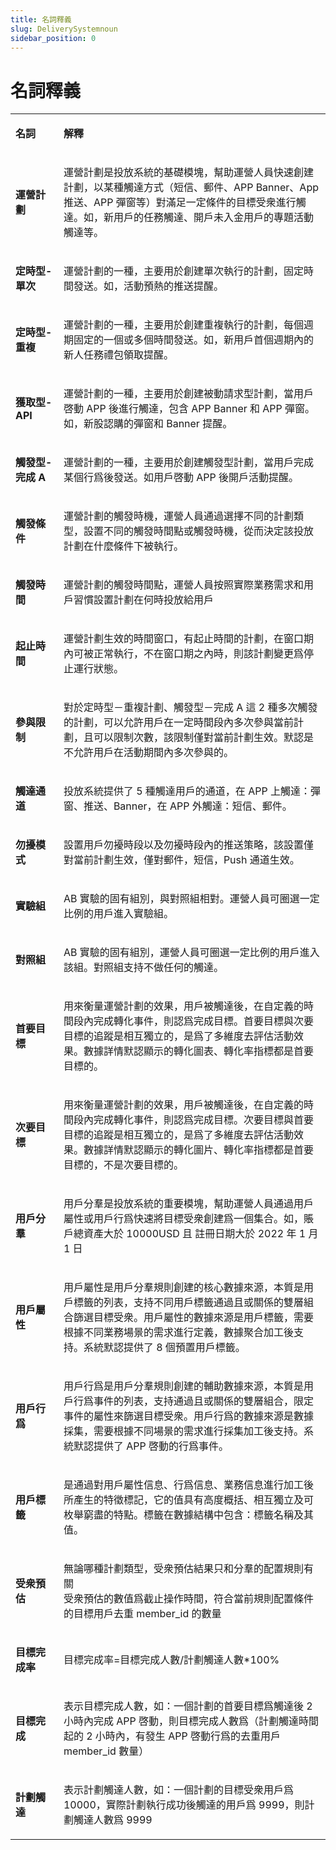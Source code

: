 ```yaml
---
title: 名詞釋義
slug: DeliverySystemnoun
sidebar_position: 0
---
```



# 名詞釋義

<table>
<colgroup>
<col width="111"/>
<col width="753"/>
</colgroup>
<tbody>
<tr>
<td><p><strong>名詞</strong></p></td><td><p><strong>解釋</strong></p></td></tr>
<tr>
<td><p><strong>運營計劃</strong></p></td><td><p>運營計劃是投放系統的基礎模塊，幫助運營人員快速創建計劃，以某種觸達方式（短信、郵件、APP Banner、App 推送、APP 彈窗等）對滿足一定條件的目標受衆進行觸達。如，新用戶的任務觸達、開戶未入金用戶的專題活動觸達等。</p></td></tr>
<tr>
<td><p><strong>定時型-單次</strong></p></td><td><p>運營計劃的一種，主要用於創建單次執行的計劃，固定時間發送。如，活動預熱的推送提醒。</p></td></tr>
<tr>
<td><p><strong>定時型-重複</strong></p></td><td><p>運營計劃的一種，主要用於創建重複執行的計劃，每個週期固定的一個或多個時間發送。如，新用戶首個週期內的新人任務禮包領取提醒。</p></td></tr>
<tr>
<td><p><strong>獲取型-API</strong></p></td><td><p>運營計劃的一種，主要用於創建被動請求型計劃，當用戶啓動 APP 後進行觸達，包含 APP Banner 和 APP 彈窗。如，新股認購的彈窗和 Banner 提醒。</p></td></tr>
<tr>
<td><p><strong>觸發型-完成 A</strong></p></td><td><p>運營計劃的一種，主要用於創建觸發型計劃，當用戶完成某個行爲後發送。如用戶啓動 APP 後開戶活動提醒。</p></td></tr>
<tr>
<td><p><strong>觸發條件</strong></p></td><td><p>運營計劃的觸發時機，運營人員通過選擇不同的計劃類型，設置不同的觸發時間點或觸發時機，從而決定該投放計劃在什麼條件下被執行。</p></td></tr>
<tr>
<td><p><strong>觸發時間</strong></p></td><td><p>運營計劃的觸發時間點，運營人員按照實際業務需求和用戶習慣設置計劃在何時投放給用戶</p></td></tr>
<tr>
<td><p><strong>起止時間</strong></p></td><td><p>運營計劃生效的時間窗口，有起止時間的計劃，在窗口期內可被正常執行，不在窗口期之內時，則該計劃變更爲停止運行狀態。</p></td></tr>
<tr>
<td><p><strong>參與限制</strong></p></td><td><p>對於定時型－重複計劃、觸發型－完成 A 這 2 種多次觸發的計劃，可以允許用戶在一定時間段內多次參與當前計劃，且可以限制次數，該限制僅對當前計劃生效。默認是不允許用戶在活動期間內多次參與的。</p></td></tr>
<tr>
<td><p><strong>觸達通道</strong></p></td><td><p>投放系統提供了 5 種觸達用戶的通道，在 APP 上觸達：彈窗、推送、Banner，在 APP 外觸達：短信、郵件。</p></td></tr>
<tr>
<td><p><strong>勿擾模式</strong></p></td><td><p>設置用戶勿擾時段以及勿擾時段內的推送策略，該設置僅對當前計劃生效，僅對郵件，短信，Push 通道生效。</p></td></tr>
<tr>
<td><p><strong>實驗組</strong></p></td><td><p>AB 實驗的固有組別，與對照組相對。運營人員可圈選一定比例的用戶進入實驗組。</p></td></tr>
<tr>
<td><p><strong>對照組</strong></p></td><td><p>AB 實驗的固有組別，運營人員可圈選一定比例的用戶進入該組。對照組支持不做任何的觸達。</p></td></tr>
<tr>
<td><p><strong>首要目標</strong></p></td><td><p>用來衡量運營計劃的效果，用戶被觸達後，在自定義的時間段內完成轉化事件，則認爲完成目標。首要目標與次要目標的追蹤是相互獨立的，是爲了多維度去評估活動效果。數據詳情默認顯示的轉化圖表、轉化率指標都是首要目標的。</p></td></tr>
<tr>
<td><p><strong>次要目標</strong></p></td><td><p>用來衡量運營計劃的效果，用戶被觸達後，在自定義的時間段內完成轉化事件，則認爲完成目標。次要目標與首要目標的追蹤是相互獨立的，是爲了多維度去評估活動效果。數據詳情默認顯示的轉化圖片、轉化率指標都是首要目標的，不是次要目標的。</p></td></tr>
<tr>
<td><p><strong>用戶分羣</strong></p></td><td><p>用戶分羣是投放系統的重要模塊，幫助運營人員通過用戶屬性或用戶行爲快速將目標受衆創建爲一個集合。如，賬戶總資產大於 10000USD 且 註冊日期大於 2022 年 1 月 1 日</p></td></tr>
<tr>
<td><p><strong>用戶屬性</strong></p></td><td><p>用戶屬性是用戶分羣規則創建的核心數據來源，本質是用戶標籤的列表，支持不同用戶標籤通過且或關係的雙層組合篩選目標受衆。用戶屬性的數據來源是用戶標籤，需要根據不同業務場景的需求進行定義，數據聚合加工後支持。系統默認提供了 8 個預置用戶標籤。</p></td></tr>
<tr>
<td><p><strong>用戶行爲</strong></p></td><td><p>用戶行爲是用戶分羣規則創建的輔助數據來源，本質是用戶行爲事件的列表，支持通過且或關係的雙層組合，限定事件的屬性來篩選目標受衆。用戶行爲的數據來源是數據採集，需要根據不同場景的需求進行採集加工後支持。系統默認提供了 APP 啓動的行爲事件。</p></td></tr>
<tr>
<td><p><strong>用戶標籤</strong></p></td><td><p>是通過對用戶屬性信息、行爲信息、業務信息進行加工後所產生的特徵標記，它的值具有高度概括、相互獨立及可枚舉窮盡的特點。標籤在數據結構中包含：標籤名稱及其值。</p></td></tr>
<tr>
<td><p><strong>受衆預估</strong></p></td><td><p>無論哪種計劃類型，受衆預估結果只和分羣的配置規則有關<br/>受衆預估的數值爲截止操作時間，符合當前規則配置條件的目標用戶去重 member_id 的數量</p></td></tr>
<tr>
<td><p><strong>目標完成率</strong></p></td><td><p>目標完成率=目標完成人數/計劃觸達人數*100%</p></td></tr>
<tr>
<td><p><strong>目標完成</strong></p></td><td><p>表示目標完成人數，如：一個計劃的首要目標爲觸達後 2 小時內完成 APP 啓動，則目標完成人數爲（計劃觸達時間起的 2 小時內，有發生 APP 啓動行爲的去重用戶 member_id 數量）</p></td></tr>
<tr>
<td><p><strong>計劃觸達</strong></p></td><td><p>表示計劃觸達人數，如：一個計劃的目標受衆用戶爲 10000，實際計劃執行成功後觸達的用戶爲 9999，則計劃觸達人數爲 9999</p></td></tr>
</tbody>
</table>

